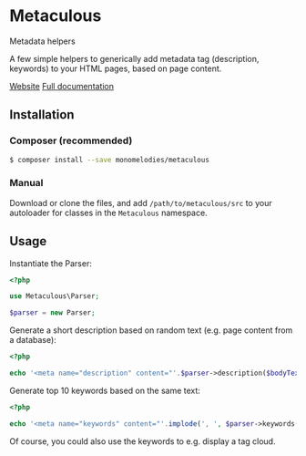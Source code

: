 # Metaculous
Metadata helpers

A few simple helpers to generically add metadata tag (description, keywords) to
your HTML pages, based on page content.

[Website](http://metaculous.monomelodies.nl)
[Full documentation](http://metaculous.monomelodies.nl/docs)

## Installation

### Composer (recommended)
```bash
$ composer install --save monomelodies/metaculous
```

### Manual
Download or clone the files, and add `/path/to/metaculous/src` to your
autoloader for classes in the `Metaculous` namespace.

## Usage
Instantiate the Parser:

```php
<?php

use Metaculous\Parser;

$parser = new Parser;

```

Generate a short description based on random text (e.g. page content from a
database):

```php
<?php

echo '<meta name="description" content="'.$parser->description($bodyText).'">';

```

Generate top 10 keywords based on the same text:

```php
<?php

echo '<meta name="keywords" content="'.implode(', ', $parser->keywords($bodyText)).'">';

```

Of course, you could also use the keywords to e.g. display a tag cloud.

